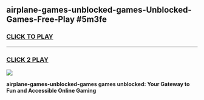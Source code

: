 
## airplane-games-unblocked-games-Unblocked-Games-Free-Play #5m3fe
<h3>
<a href="https://us.freeplayer.one?title=airplane-games-unblocked-games&ref=9M">CLICK TO PLAY</a></h3>
<hr>

<h3>
<a href="https://us.freeplayer.one?title=airplane-games-unblocked-games&ref=9M">CLICK 2 PLAY</a>
  
</h3>

<a href="https://us.freeplayer.one?title=airplane-games-unblocked-games&ref=9M"><img src="https://clearcache.store/games.png"></a>


**airplane-games-unblocked-games games unblocked: Your Gateway to Fun and Accessible Online Gaming**

